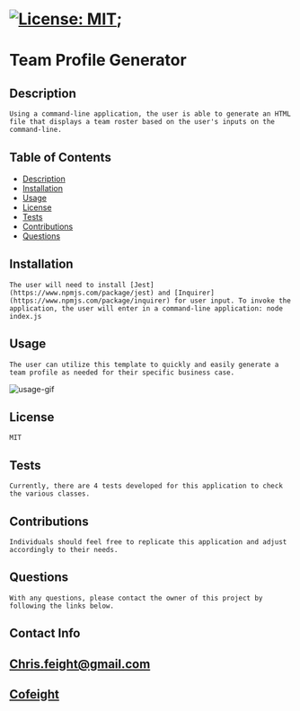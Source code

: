 

# [![License: MIT](https://img.shields.io/badge/License-MIT-yellow.svg)](https://opensource.org/licenses/MIT);

# Team Profile Generator


## Description
    Using a command-line application, the user is able to generate an HTML file that displays a team roster based on the user's inputs on the command-line.

## Table of Contents

* [Description](#description)
* [Installation](#installation)
* [Usage](#usage)
* [License](#license)
* [Tests](#tests)
* [Contributions](#contributions)
* [Questions](#questions)


## Installation
    The user will need to install [Jest](https://www.npmjs.com/package/jest) and [Inquirer](https://www.npmjs.com/package/inquirer) for user input. To invoke the application, the user will enter in a command-line application: node index.js

## Usage
    The user can utilize this template to quickly and easily generate a team profile as needed for their specific business case.
![usage-gif](./cof-team-profile.gif)


## License
    MIT

## Tests
    Currently, there are 4 tests developed for this application to check the various classes.
    
## Contributions
    Individuals should feel free to replicate this application and adjust accordingly to their needs.


## Questions
    With any questions, please contact the owner of this project by following the links below.

## Contact Info

## [Chris.feight@gmail.com](mailto:Chris.feight@gmail.com)

## [Cofeight](https://github.com/Cofeight)
    
